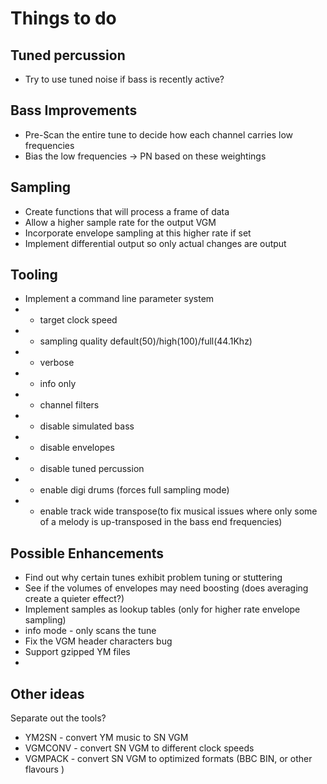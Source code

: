# Things to do

## Tuned percussion

* Try to use tuned noise if bass is recently active?

## Bass Improvements

* Pre-Scan the entire tune to decide how each channel carries low frequencies
* Bias the low frequencies -> PN based on these weightings

## Sampling

* Create functions that will process a frame of data
* Allow a higher sample rate for the output VGM
* Incorporate envelope sampling at this higher rate if set
* Implement differential output so only actual changes are output

## Tooling

* Implement a command line parameter system
* - target clock speed
* - sampling quality default(50)/high(100)/full(44.1Khz)
* - verbose
* - info only
* - channel filters
* - disable simulated bass
* - disable envelopes
* - disable tuned percussion
* - enable digi drums (forces full sampling mode)
* - enable track wide transpose(to fix musical issues where only some of a melody is up-transposed in the bass end frequencies)


## Possible Enhancements

* Find out why certain tunes exhibit problem tuning or stuttering
* See if the volumes of envelopes may need boosting (does averaging create a quieter effect?)
* Implement samples as lookup tables (only for higher rate envelope sampling)
* info mode - only scans the tune
* Fix the VGM header characters bug
* Support gzipped YM files
* 

## Other ideas

Separate out the tools?

* YM2SN - convert YM music to SN VGM
* VGMCONV - convert SN VGM to different clock speeds
* VGMPACK - convert SN VGM to optimized formats (BBC BIN, or other flavours )